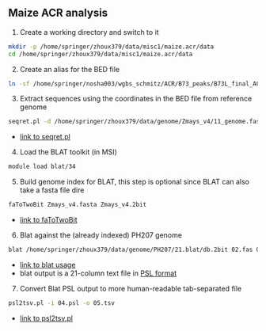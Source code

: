 ## Maize ACR analysis

1. Create a working directory and switch to it
  ```bash
  mkdir -p /home/springer/zhoux379/data/misc1/maize.acr/data
  cd /home/springer/zhoux379/data/misc1/maize.acr/data
  ```

2. Create an alias for the BED file
  ```bash
  ln -sf /home/springer/nosha003/wgbs_schmitz/ACR/B73_peaks/B73L_final_ACR.bed 01.bed
  ```

3. Extract sequences using the coordinates in the BED file from reference genome
  ```bash
  seqret.pl -d /home/springer/zhoux379/data/genome/Zmays_v4/11_genome.fas -b 01.bed -o 02.fas
  ```
  * [link to seqret.pl](https://github.com/orionzhou/luffy/blob/master/perl/seqret.pl)

4. Load the BLAT toolkit (in MSI)
  ```bash
  module load blat/34
  ```

5. Build genome index for BLAT, this step is optional since BLAT can also take a fasta file dire
  ```bash
  faToTwoBit Zmays_v4.fasta Zmays_v4.2bit
  ```
  * [link to faToTwoBit](https://genome.ucsc.edu/goldenpath/help/blatSpec.html#faToTwoBitUsage)

6. Blat against the (already indexed) PH207 genome
  ```bash
  blat /home/springer/zhoux379/data/genome/PH207/21.blat/db.2bit 02.fas 04.psl
  ```
  * [link to blat usage](https://genome.ucsc.edu/goldenpath/help/blatSpec.html#blatUsage)
  * blat output is a 21-column text file in [PSL format](https://useast.ensembl.org/info/website/upload/psl.html)

7. Convert Blat PSL output to more human-readable tab-separated file
  ```bash
  psl2tsv.pl -i 04.psl -o 05.tsv
  ```
  * [link to psl2tsv.pl](https://github.com/orionzhou/luffy/blob/master/perl/psl2tsv.pl)
